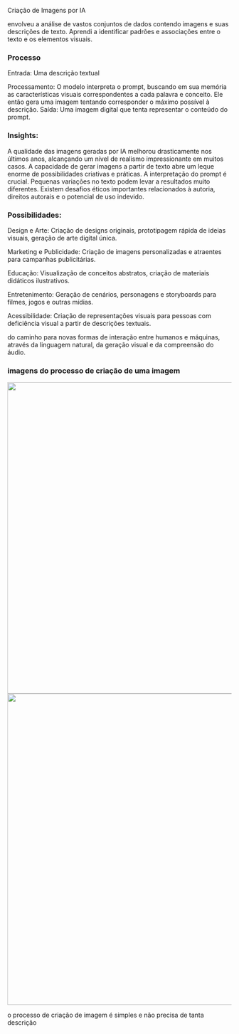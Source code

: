 Criação de Imagens por IA

envolveu a análise de vastos conjuntos de dados contendo imagens e suas descrições de texto. Aprendi a identificar padrões e associações entre o texto e os elementos visuais.

<h3>Processo</h3>

Entrada: Uma descrição textual 

Processamento: O modelo interpreta o prompt, buscando em sua memória as características visuais correspondentes a cada palavra e conceito. Ele então gera uma imagem tentando corresponder o máximo possível à descrição.
Saída: Uma imagem digital que tenta representar o conteúdo do prompt.

<h3>Insights:</h3>
A qualidade das imagens geradas por IA melhorou drasticamente nos últimos anos, alcançando um nível de realismo impressionante em muitos casos.
A capacidade de gerar imagens a partir de texto abre um leque enorme de possibilidades criativas e práticas.
A interpretação do prompt é crucial. Pequenas variações no texto podem levar a resultados muito diferentes.
Existem desafios éticos importantes relacionados à autoria, direitos autorais e o potencial de uso indevido.

<h3>Possibilidades:</h3>
<p>Design e Arte: Criação de designs originais, prototipagem rápida de ideias visuais, geração de arte digital única.</p>

<p>Marketing e Publicidade: Criação de imagens personalizadas e atraentes para campanhas publicitárias.</p>

<p>Educação: Visualização de conceitos abstratos, criação de materiais didáticos ilustrativos.</p>
  
<p>Entretenimento: Geração de cenários, personagens e storyboards para filmes, jogos e outras mídias.</p>

<p>Acessibilidade: Criação de representações visuais para pessoas com deficiência visual a partir de descrições textuais.</p>

<p>do caminho para novas formas de interação entre humanos e máquinas, através da linguagem natural, da geração visual e da compreensão do áudio.</p>

<h3>imagens do processo de criação de uma imagem</h3>
<div class="img">
  <img src = "https://github.com/user-attachments/assets/77eb9a26-11b8-4293-9015-2800b91e8661"
    width = "700px">
</div>
<div class="img2">
  <img src = "https://github.com/user-attachments/assets/009fdd58-0e1e-455e-a92c-5cf1fc6c2e2d"
    width = "700px">
</div>
<p>o processo de criação de imagem é simples e não precisa de tanta descrição</p>
